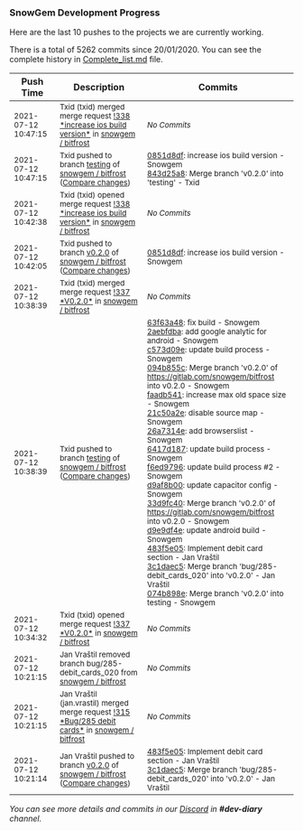 
### SnowGem Development Progress

Here are the last 10 pushes to the projects we are currently working.

There is a total of 5262 commits since 20/01/2020. You can see the complete history in
 [Complete_list.md](Complete_list.md) file.

| Push Time | Description | Commits |
| --- | --- | --- |
| <sub>2021-07-12 10:47:15</sub> | <sub>Txid (txid) merged merge request [\!338 \*increase ios build version\*](https://gitlab.com/snowgem/bitfrost/-/merge_requests/338) in [snowgem / bitfrost](https://gitlab.com/snowgem/bitfrost)</sub> | <sub>_No Commits_</sub> |
| <sub>2021-07-12 10:47:15</sub> | <sub>Txid pushed to branch [testing](https://gitlab.com/snowgem/bitfrost/commits/testing) of [snowgem / bitfrost](https://gitlab.com/snowgem/bitfrost) ([Compare changes](https://gitlab.com/snowgem/bitfrost/compare/074b898e45793ce5f2fc22e90d29db74f7ae43ba...843d25a85f9b3ed020e6185abf2269d498a69ca0))</sub> | <sub>[0851d8df](https://gitlab.com/snowgem/bitfrost/-/commit/0851d8dfce45d91126bf80cf0295b4524cfe22a5): increase ios build version - Snowgem<br>[843d25a8](https://gitlab.com/snowgem/bitfrost/-/commit/843d25a85f9b3ed020e6185abf2269d498a69ca0): Merge branch 'v0.2.0' into 'testing' - Txid</sub> |
| <sub>2021-07-12 10:42:38</sub> | <sub>Txid (txid) opened merge request [\!338 \*increase ios build version\*](https://gitlab.com/snowgem/bitfrost/-/merge_requests/338) in [snowgem / bitfrost](https://gitlab.com/snowgem/bitfrost)</sub> | <sub>_No Commits_</sub> |
| <sub>2021-07-12 10:42:05</sub> | <sub>Txid pushed to branch [v0\.2\.0](https://gitlab.com/snowgem/bitfrost/commits/v0.2.0) of [snowgem / bitfrost](https://gitlab.com/snowgem/bitfrost) ([Compare changes](https://gitlab.com/snowgem/bitfrost/compare/3c1daec5e5032a16d93009a7b027c3c07ed09256...0851d8dfce45d91126bf80cf0295b4524cfe22a5))</sub> | <sub>[0851d8df](https://gitlab.com/snowgem/bitfrost/-/commit/0851d8dfce45d91126bf80cf0295b4524cfe22a5): increase ios build version - Snowgem</sub> |
| <sub>2021-07-12 10:38:39</sub> | <sub>Txid (txid) merged merge request [\!337 \*V0\.2\.0\*](https://gitlab.com/snowgem/bitfrost/-/merge_requests/337) in [snowgem / bitfrost](https://gitlab.com/snowgem/bitfrost)</sub> | <sub>_No Commits_</sub> |
| <sub>2021-07-12 10:38:39</sub> | <sub>Txid pushed to branch [testing](https://gitlab.com/snowgem/bitfrost/commits/testing) of [snowgem / bitfrost](https://gitlab.com/snowgem/bitfrost) ([Compare changes](https://gitlab.com/snowgem/bitfrost/compare/689894b66ff90fc74cbf54ff6212cdab001d6ed5...074b898e45793ce5f2fc22e90d29db74f7ae43ba))</sub> | <sub>[63f63a48](https://gitlab.com/snowgem/bitfrost/-/commit/63f63a48a274ff6b1bb58169133ef6ad899b112c): fix build - Snowgem<br>[2aebfdba](https://gitlab.com/snowgem/bitfrost/-/commit/2aebfdba99ef6e1289d5b2200462c2714025f828): add google analytic for android - Snowgem<br>[c573d09e](https://gitlab.com/snowgem/bitfrost/-/commit/c573d09ec520e40dc32e762f489fbcc63ab77776): update build process - Snowgem<br>[094b855c](https://gitlab.com/snowgem/bitfrost/-/commit/094b855c5f00002fe4e9a8a6b6c530d7c0344da8): Merge branch 'v0.2.0' of https://gitlab.com/snowgem/bitfrost into v0.2.0 - Snowgem<br>[faadb541](https://gitlab.com/snowgem/bitfrost/-/commit/faadb541dd7f96ecb63a9c54a7b33563fe81b092): increase max old space size - Snowgem<br>[21c50a2e](https://gitlab.com/snowgem/bitfrost/-/commit/21c50a2e121a36d01b36a546e7e81d38283cd211): disable source map - Snowgem<br>[26a7314e](https://gitlab.com/snowgem/bitfrost/-/commit/26a7314e8330905546627849d15ba8491c146d28): add browserslist - Snowgem<br>[6417d187](https://gitlab.com/snowgem/bitfrost/-/commit/6417d1872f5915014f609f6032cc2e3dbf520c85): update build process - Snowgem<br>[f6ed9796](https://gitlab.com/snowgem/bitfrost/-/commit/f6ed97963c5d862d29c6ebce96cc0f7663a40cce): update build process #2 - Snowgem<br>[d9af8b00](https://gitlab.com/snowgem/bitfrost/-/commit/d9af8b00a04573ca18010e87f04c4810c633b964): update capacitor config - Snowgem<br>[33d9fc40](https://gitlab.com/snowgem/bitfrost/-/commit/33d9fc4091d0316a6062693ca9db0c277a742bed): Merge branch 'v0.2.0' of https://gitlab.com/snowgem/bitfrost into v0.2.0 - Snowgem<br>[d9e9df4e](https://gitlab.com/snowgem/bitfrost/-/commit/d9e9df4eb3c223511c54879798bce70cee944f1c): update android build - Snowgem<br>[483f5e05](https://gitlab.com/snowgem/bitfrost/-/commit/483f5e0585a938169203e9c2534dd304940eb10b): Implement debit card section - Jan Vraštil<br>[3c1daec5](https://gitlab.com/snowgem/bitfrost/-/commit/3c1daec5e5032a16d93009a7b027c3c07ed09256): Merge branch 'bug/285-debit_cards_020' into 'v0.2.0' - Jan Vraštil<br>[074b898e](https://gitlab.com/snowgem/bitfrost/-/commit/074b898e45793ce5f2fc22e90d29db74f7ae43ba): Merge branch 'v0.2.0' into testing - Snowgem</sub> |
| <sub>2021-07-12 10:34:32</sub> | <sub>Txid (txid) opened merge request [\!337 \*V0\.2\.0\*](https://gitlab.com/snowgem/bitfrost/-/merge_requests/337) in [snowgem / bitfrost](https://gitlab.com/snowgem/bitfrost)</sub> | <sub>_No Commits_</sub> |
| <sub>2021-07-12 10:21:15</sub> | <sub>Jan Vraštil removed branch bug/285-debit_cards_020 from [snowgem / bitfrost](https://gitlab.com/snowgem/bitfrost)</sub> | <sub>_No Commits_</sub> |
| <sub>2021-07-12 10:21:15</sub> | <sub>Jan Vraštil (jan.vrastil) merged merge request [\!315 \*Bug/285 debit cards\*](https://gitlab.com/snowgem/bitfrost/-/merge_requests/315) in [snowgem / bitfrost](https://gitlab.com/snowgem/bitfrost)</sub> | <sub>_No Commits_</sub> |
| <sub>2021-07-12 10:21:14</sub> | <sub>Jan Vraštil pushed to branch [v0\.2\.0](https://gitlab.com/snowgem/bitfrost/commits/v0.2.0) of [snowgem / bitfrost](https://gitlab.com/snowgem/bitfrost) ([Compare changes](https://gitlab.com/snowgem/bitfrost/compare/d9e9df4eb3c223511c54879798bce70cee944f1c...3c1daec5e5032a16d93009a7b027c3c07ed09256))</sub> | <sub>[483f5e05](https://gitlab.com/snowgem/bitfrost/-/commit/483f5e0585a938169203e9c2534dd304940eb10b): Implement debit card section - Jan Vraštil<br>[3c1daec5](https://gitlab.com/snowgem/bitfrost/-/commit/3c1daec5e5032a16d93009a7b027c3c07ed09256): Merge branch 'bug/285-debit_cards_020' into 'v0.2.0' - Jan Vraštil</sub> |

_You can see more details and commits in our [Discord](https://discord.gg/zumGnbg) in **#dev-diary** channel._
